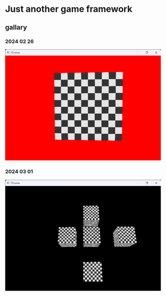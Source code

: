 # Just another game framework

## gallary

### 2024 02 26

![test](./dev_log/image/Chronos_2024_02_26.png "test")

### 2024 03 01

![test](./dev_log/image/Chronos_2024_03_01.png "test")
